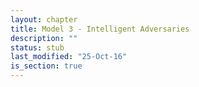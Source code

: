 ```yaml
---
layout: chapter
title: Model 3 - Intelligent Adversaries
description: ""
status: stub
last_modified: "25-Oct-16"
is_section: true
---
```

